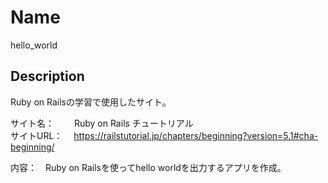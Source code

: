 Name
====
hello_world


## Description
Ruby on Railsの学習で使用したサイト。<br>

サイト名：　 　Ruby on Rails チュートリアル</br>
サイトURL： 　https://railstutorial.jp/chapters/beginning?version=5.1#cha-beginning/</br>

内容：　Ruby on Railsを使ってhello worldを出力するアプリを作成。
